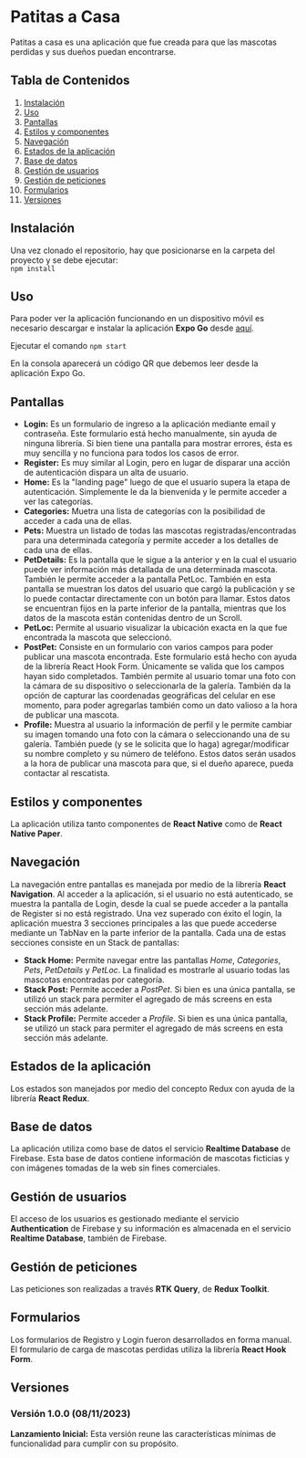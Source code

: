 # Patitas a Casa

Patitas a casa es una aplicación que fue creada para que las mascotas perdidas y sus dueños puedan encontrarse.

## Tabla de Contenidos

1. [Instalación](#instalación)
2. [Uso](#uso)
3. [Pantallas](#pantallas)
4. [Estilos y componentes](#estilos-y-componentes)
5. [Navegación](#navegación)
6. [Estados de la aplicación](#estados-de-la-aplicación)
7. [Base de datos](#base-de-datos)
8. [Gestión de usuarios](#gestión-de-usuarios)
9. [Gestión de peticiones](#gestión-de-peticiones)
10. [Formularios](#formularios)
11. [Versiones](#versiones)

## Instalación

Una vez clonado el repositorio, hay que posicionarse en la carpeta del proyecto y se debe ejecutar:  
`npm install`

## Uso

Para poder ver la aplicación funcionando en un dispositivo móvil es necesario descargar e instalar la aplicación **Expo Go** desde [aquí](https://play.google.com/store/apps/details?id=host.exp.exponent&pcampaignid=web_share).

Ejecutar el comando `npm start`

En la consola aparecerá un código QR que debemos leer desde la aplicación Expo Go.

## Pantallas

- **Login:** Es un formulario de ingreso a la aplicación mediante email y contraseña. Este formulario está hecho manualmente, sin ayuda de ninguna librería. Si bien tiene una pantalla para mostrar errores, ésta es muy sencilla y no funciona para todos los casos de error.
- **Register:** Es muy similar al Login, pero en lugar de disparar una acción de autenticación dispara un alta de usuario.
- **Home:** Es la "landing page" luego de que el usuario supera la etapa de autenticación. Simplemente le da la bienvenida y le permite acceder a ver las categorías.
- **Categories:** Muetra una lista de categorías con la posibilidad de acceder a cada una de ellas.
- **Pets:** Muestra un listado de todas las mascotas registradas/encontradas para una determinada categoría y permite acceder a los detalles de cada una de ellas.
- **PetDetails:** Es la pantalla que le sigue a la anterior y en la cual el usuario puede ver información más detallada de una determinada mascota. También le permite acceder a la pantalla PetLoc. También en esta pantalla se muestran los datos del usuario que cargó la publicación y se lo puede contactar directamente con un botón para llamar. Estos datos se encuentran fijos en la parte inferior de la pantalla, mientras que los datos de la mascota están contenidas dentro de un Scroll.
- **PetLoc:** Permite al usuario visualizar la ubicación exacta en la que fue encontrada la mascota que seleccionó.
- **PostPet:** Consiste en un formulario con varios campos para poder publicar una mascota encontrada. Este formulario está hecho con ayuda de la librería React Hook Form. Únicamente se valida que los campos hayan sido completados. También permite al usuario tomar una foto con la cámara de su dispositivo o seleccionarla de la galería. También da la opción de capturar las coordenadas geográficas del celular en ese momento, para poder agregarlas también como un dato valioso a la hora de publicar una mascota.
- **Profile:** Muestra al usuario la información de perfil y le permite cambiar su imagen tomando una foto con la cámara o seleccionando una de su galería. También puede (y se le solicita que lo haga) agregar/modificar su nombre completo y su número de teléfono. Estos datos serán usados a la hora de publicar una mascota para que, si el dueño aparece, pueda contactar al rescatista.

## Estilos y componentes

La aplicación utiliza tanto componentes de **React Native** como de **React Native Paper**.

## Navegación

La navegación entre pantallas es manejada por medio de la librería **React Navigation**. Al acceder a la aplicación, si el usuario no está autenticado, se muestra la pantalla de Login, desde la cual se puede acceder a la pantalla de Register si no está registrado. Una vez superado con éxito el login, la aplicación muestra 3 secciones principales a las que puede accederse mediante un TabNav en la parte inferior de la pantalla. Cada una de estas secciones consiste en un Stack de pantallas:

- **Stack Home:** Permite navegar entre las pantallas _Home_, _Categories_, _Pets_, _PetDetails_ y _PetLoc_. La finalidad es mostrarle al usuario todas las mascotas encontradas por categoría.
- **Stack Post:** Permite acceder a _PostPet_. Si bien es una única pantalla, se utilizó un stack para permiter el agregado de más screens en esta sección más adelante.
- **Stack Profile:** Permite acceder a _Profile_. Si bien es una única pantalla, se utilizó un stack para permiter el agregado de más screens en esta sección más adelante.

## Estados de la aplicación

Los estados son manejados por medio del concepto Redux con ayuda de la librería **React Redux**.

## Base de datos

La aplicación utiliza como base de datos el servicio **Realtime Database** de Firebase. Esta base de datos contiene información de mascotas ficticias y con imágenes tomadas de la web sin fines comerciales.

## Gestión de usuarios

El acceso de los usuarios es gestionado mediante el servicio **Authentication** de Firebase y su información es almacenada en el servicio **Realtime Database**, también de Firebase.

## Gestión de peticiones

Las peticiones son realizadas a través **RTK Query**, de **Redux Toolkit**.

## Formularios

Los formularios de Registro y Login fueron desarrollados en forma manual. El formulario de carga de mascotas perdidas utiliza la librería **React Hook Form**.

## Versiones

### Versión 1.0.0 (08/11/2023)

**Lanzamiento Inicial:** Esta versión reune las características mínimas de funcionalidad para cumplir con su propósito.
